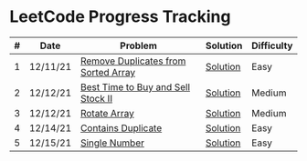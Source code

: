 # LeetCode Progress Tracking

| # | Date | Problem | Solution | Difficulty | 
| - | ---- | ------- | -------- | ---------- |
| 1 | 12/11/21 | [Remove Duplicates from Sorted Array](https://leetcode.com/problems/remove-duplicates-from-sorted-array/) | [Solution](https://github.com/jecndlria/DailyLeetCode/blob/main/solutions/removeduplicatesfromsortedarray.cpp) | Easy |
| 2 | 12/12/21 | [Best Time to Buy and Sell Stock II](https://leetcode.com/problems/best-time-to-buy-and-sell-stock-ii/) | [Solution](https://github.com/jecndlria/DailyLeetCode/blob/main/solutions/besttimetobuyandsellstockii.cpp) | Medium |
| 3 | 12/12/21 | [Rotate Array](https://leetcode.com/problems/rotate-array/) | [Solution](https://github.com/jecndlria/DailyLeetCode/blob/main/solutions/rotatearray.cpp/) | Medium |
| 4 | 12/14/21 | [Contains Duplicate](https://leetcode.com/problems/contains-duplicate/) | [Solution](https://github.com/jecndlria/DailyLeetCode/blob/main/solutions/containsduplicate.cpp/) | Easy |
| 5 | 12/15/21 | [Single Number](https://leetcode.com/problems/single-number/) | [Solution](https://github.com/jecndlria/DailyLeetCode/blob/main/solutions/singlenumber.cpp/) | Easy |